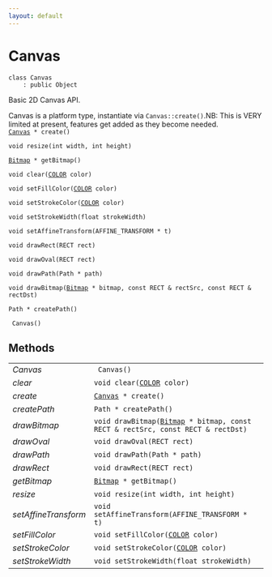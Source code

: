 ```yaml
---
layout: default
---
```


# Canvas

```
class Canvas
    : public Object
```


Basic 2D Canvas API.     

Canvas is a platform type, instantiate via `Canvas::create()`.NB: This is VERY limited at present, features get added as they become needed.     
[`Canvas`](/oaknut/ref/graphics_group/Canvas)` * create()`<br>



`void resize(int width, int height)`<br>

[`Bitmap`](/oaknut/ref/graphics_group/Bitmap)` * getBitmap()`<br>

`void clear(`[`COLOR`](/oaknut/ref/graphics_group/COLOR)` color)`<br>

`void setFillColor(`[`COLOR`](/oaknut/ref/graphics_group/COLOR)` color)`<br>

`void setStrokeColor(`[`COLOR`](/oaknut/ref/graphics_group/COLOR)` color)`<br>

`void setStrokeWidth(float strokeWidth)`<br>

`void setAffineTransform(AFFINE_TRANSFORM * t)`<br>

`void drawRect(RECT rect)`<br>

`void drawOval(RECT rect)`<br>

`void drawPath(Path * path)`<br>

`void drawBitmap(`[`Bitmap`](/oaknut/ref/graphics_group/Bitmap)` * bitmap, const RECT & rectSrc, const RECT & rectDst)`<br>

`Path * createPath()`<br>



` Canvas()`<br>



## Methods

| | |
|-|-|
| *Canvas* | ` Canvas()` |  |
| *clear* | `void clear(`[`COLOR`](/oaknut/ref/graphics_group/COLOR)` color)` |  |
| *create* | [`Canvas`](/oaknut/ref/graphics_group/Canvas)` * create()` |  |
| *createPath* | `Path * createPath()` |  |
| *drawBitmap* | `void drawBitmap(`[`Bitmap`](/oaknut/ref/graphics_group/Bitmap)` * bitmap, const RECT & rectSrc, const RECT & rectDst)` |  |
| *drawOval* | `void drawOval(RECT rect)` |  |
| *drawPath* | `void drawPath(Path * path)` |  |
| *drawRect* | `void drawRect(RECT rect)` |  |
| *getBitmap* | [`Bitmap`](/oaknut/ref/graphics_group/Bitmap)` * getBitmap()` |  |
| *resize* | `void resize(int width, int height)` |  |
| *setAffineTransform* | `void setAffineTransform(AFFINE_TRANSFORM * t)` |  |
| *setFillColor* | `void setFillColor(`[`COLOR`](/oaknut/ref/graphics_group/COLOR)` color)` |  |
| *setStrokeColor* | `void setStrokeColor(`[`COLOR`](/oaknut/ref/graphics_group/COLOR)` color)` |  |
| *setStrokeWidth* | `void setStrokeWidth(float strokeWidth)` |  |
